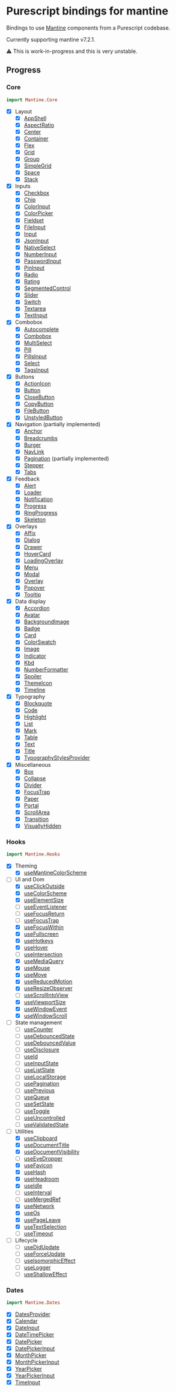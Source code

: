 # Purescript bindings for mantine

Bindings to use [Mantine](mantine.dev) components from a Purescript codebase.

Currently supporting mantine v7.2.1.

:warning: This is work-in-progress and this is very unstable.

## Progress

### Core

```purescript
import Mantine.Core
```

- [x] Layout
  - [x] [AppShell](https://mantine.dev/core/app-shell/)
  - [x] [AspectRatio](https://mantine.dev/core/aspect-ratio/)
  - [x] [Center](https://mantine.dev/core/center/)
  - [x] [Container](https://mantine.dev/core/container/)
  - [x] [Flex](https://mantine.dev/core/flex/)
  - [x] [Grid](https://mantine.dev/core/grid/)
  - [x] [Group](https://mantine.dev/core/group/)
  - [x] [SimpleGrid](https://mantine.dev/core/simple-grid/)
  - [x] [Space](https://mantine.dev/core/space/)
  - [x] [Stack](https://mantine.dev/core/stack/)
- [x] Inputs
  - [x] [Checkbox](https://mantine.dev/core/checkbox/)
  - [x] [Chip](https://mantine.dev/core/chip/)
  - [x] [ColorInput](https://mantine.dev/core/color-input/)
  - [x] [ColorPicker](https://mantine.dev/core/color-picker/)
  - [x] [Fieldset](https://mantine.dev/core/fieldset/)
  - [x] [FileInput](https://mantine.dev/core/file-input/)
  - [x] [Input](https://mantine.dev/core/input/)
  - [x] [JsonInput](https://mantine.dev/core/json-input/)
  - [x] [NativeSelect](https://mantine.dev/core/native-select/)
  - [x] [NumberInput](https://mantine.dev/core/number-input/)
  - [x] [PasswordInput](https://mantine.dev/core/password-input/)
  - [x] [PinInput](https://mantine.dev/core/password-input/)
  - [x] [Radio](https://mantine.dev/core/radio/)
  - [x] [Rating](https://mantine.dev/core/rating/)
  - [x] [SegmentedControl](https://mantine.dev/core/segmented-control/)
  - [x] [Slider](https://mantine.dev/core/slider/)
  - [x] [Switch](https://mantine.dev/core/switch/)
  - [x] [Textarea](https://mantine.dev/core/textarea/)
  - [x] [TextInput](https://mantine.dev/core/text-input/)
- [x] Combobox
  - [x] [Autocomplete](https://mantine.dev/core/autocomplete/)
  - [x] [Combobox](https://mantine.dev/core/combobox/)
  - [x] [MultiSelect](https://mantine.dev/core/multi-select/)
  - [x] [Pill](https://mantine.dev/core/pill/)
  - [x] [PillsInput](https://mantine.dev/core/pills-input/)
  - [x] [Select](https://mantine.dev/core/select/)
  - [x] [TagsInput](https://mantine.dev/core/tags-input/)
- [x] Buttons
  - [x] [ActionIcon](https://mantine.dev/core/action-icon/)
  - [x] [Button](https://mantine.dev/core/button/)
  - [x] [CloseButton](https://mantine.dev/core/close-button/)
  - [x] [CopyButton](https://mantine.dev/core/copy-button/)
  - [x] [FileButton](https://mantine.dev/core/file-button/)
  - [x] [UnstyledButton](https://mantine.dev/core/unstyled-button)
- [x] Navigation (partially implemented)
  - [x] [Anchor](https://mantine.dev/core/anchor/)
  - [x] [Breadcrumbs](https://mantine.dev/core/breadcrumbs/)
  - [x] [Burger](https://mantine.dev/core/burger/)
  - [x] [NavLink](https://mantine.dev/core/nav-link/)
  - [x] [Pagination](https://mantine.dev/core/pagination/) (partially implemented)
  - [x] [Stepper](https://mantine.dev/core/stepper/)
  - [x] [Tabs](https://mantine.dev/core/tabs/)
- [x] Feedback
  - [x] [Alert](https://mantine.dev/core/alert/)
  - [x] [Loader](https://mantine.dev/core/loader/)
  - [x] [Notification](https://mantine.dev/core/notification/)
  - [x] [Progress](https://mantine.dev/core/progress/)
  - [x] [RingProgress](https://mantine.dev/core/ring-progress/)
  - [x] [Skeleton](https://mantine.dev/core/skeleton/)
- [x] Overlays
  - [x] [Affix](https://mantine.dev/core/affix/)
  - [x] [Dialog](https://mantine.dev/core/dialog/)
  - [x] [Drawer](https://mantine.dev/core/drawer/)
  - [x] [HoverCard](https://mantine.dev/core/hover-card/)
  - [x] [LoadingOverlay](https://mantine.dev/core/loading-overlay/)
  - [x] [Menu](https://mantine.dev/core/menu/)
  - [x] [Modal](https://mantine.dev/core/modal/)
  - [x] [Overlay](https://mantine.dev/core/overlay/)
  - [x] [Popover](https://mantine.dev/core/popover/)
  - [x] [Tooltip](https://mantine.dev/core/tooltip/)
- [x] Data display
  - [x] [Accordion](https://mantine.dev/core/accordion/)
  - [x] [Avatar](https://mantine.dev/core/avatar/)
  - [x] [BackgroundImage](https://mantine.dev/core/background-image/)
  - [x] [Badge](https://mantine.dev/core/badge/)
  - [x] [Card](https://mantine.dev/core/card/)
  - [x] [ColorSwatch](https://mantine.dev/core/color-swatch/)
  - [x] [Image](https://mantine.dev/core/image/)
  - [x] [Indicator](https://mantine.dev/core/indicator/)
  - [x] [Kbd](https://mantine.dev/core/kbd/)
  - [x] [NumberFormatter](https://mantine.dev/core/number-formatter/)
  - [x] [Spoiler](https://mantine.dev/core/spoiler/)
  - [x] [ThemeIcon](https://mantine.dev/core/theme-icon/)
  - [x] [Timeline](https://mantine.dev/core/timeline/)
- [x] Typography
  - [x] [Blockquote](https://mantine.dev/core/blockquote/)
  - [x] [Code](https://mantine.dev/core/code/)
  - [x] [Highlight](https://mantine.dev/core/highlight/)
  - [x] [List](https://mantine.dev/core/list/)
  - [x] [Mark](https://mantine.dev/core/mark/)
  - [x] [Table](https://mantine.dev/core/table/)
  - [x] [Text](https://mantine.dev/core/text/)
  - [x] [Title](https://mantine.dev/core/title/)
  - [x] [TypographyStylesProvider](https://mantine.dev/core/typography-styles-provider/)
- [x] Miscellaneous
  - [x] [Box](https://mantine.dev/core/box/)
  - [x] [Collapse](https://mantine.dev/core/collapse/)
  - [x] [Divider](https://mantine.dev/core/divider/)
  - [x] [FocusTrap](https://mantine.dev/core/focus-trap/)
  - [x] [Paper](https://mantine.dev/core/paper/)
  - [x] [Portal](https://mantine.dev/core/portal/)
  - [x] [ScrollArea](https://mantine.dev/core/scroll-area/)
  - [x] [Transition](https://mantine.dev/core/transition/)
  - [x] [VisuallyHidden](https://mantine.dev/core/visually-hidden/)

### Hooks

```purescript
import Mantine.Hooks
```

- [x] Theming
  - [x] [useMantineColorScheme](https://mantine.dev/guides/dark-theme/#colorschemeprovider)
- [ ] UI and Dom
  - [x] [useClickOutside](https://mantine.dev/hooks/use-click-outside/)
  - [x] [useColorScheme](https://mantine.dev/hooks/use-color-scheme/)
  - [x] [useElementSize](https://mantine.dev/hooks/use-element-size/)
  - [ ] [useEventListener](https://mantine.dev/hooks/use-event-listener/)
  - [ ] [useFocusReturn](https://mantine.dev/hooks/use-focus-return/)
  - [ ] [useFocusTrap](https://mantine.dev/hooks/use-focus-trap/)
  - [x] [useFocusWithin](https://mantine.dev/hooks/use-focus-within/)
  - [x] [useFullscreen](https://mantine.dev/hooks/use-fullscreen/)
  - [x] [useHotkeys](https://mantine.dev/hooks/use-hotkeys/)
  - [x] [useHover](https://mantine.dev/hooks/use-hover/)
  - [ ] [useIntersection](https://mantine.dev/hooks/use-intersection/)
  - [x] [useMediaQuery](https://mantine.dev/hooks/use-media-query/)
  - [x] [useMouse](https://mantine.dev/hooks/use-mouse/)
  - [x] [useMove](https://mantine.dev/hooks/use-move/)
  - [x] [useReducedMotion](https://mantine.dev/hooks/use-reduced-motion/)
  - [x] [useResizeObserver](https://mantine.dev/hooks/use-resize-observer/)
  - [ ] [useScrollIntoView](https://mantine.dev/hooks/use-scroll-into-view/)
  - [x] [useViewportSize](https://mantine.dev/hooks/use-viewport-size/)
  - [x] [useWindowEvent](https://mantine.dev/hooks/use-window-event/)
  - [x] [useWindowScroll](https://mantine.dev/hooks/use-window-scroll/)
- [ ] State management
  - [ ] [useCounter](https://mantine.dev/hooks/use-counter/)
  - [ ] [useDebouncedState](https://mantine.dev/hooks/use-debounced-state/)
  - [ ] [useDebouncedValue](https://mantine.dev/hooks/use-debounced-value/)
  - [ ] [useDisclosure](https://mantine.dev/hooks/use-disclosure/)
  - [ ] [useId](https://mantine.dev/hooks/use-id/)
  - [ ] [useInputState](https://mantine.dev/hooks/use-input-state/)
  - [ ] [useListState](https://mantine.dev/hooks/use-list-state/)
  - [ ] [useLocalStorage](https://mantine.dev/hooks/use-local-storage/)
  - [ ] [usePagination](https://mantine.dev/hooks/use-pagination/)
  - [ ] [usePrevious](https://mantine.dev/hooks/use-previous/)
  - [ ] [useQueue](https://mantine.dev/hooks/use-queue/)
  - [ ] [useSetState](https://mantine.dev/hooks/use-set-state/)
  - [ ] [useToggle](https://mantine.dev/hooks/use-toggle/)
  - [ ] [useUncontrolled](https://mantine.dev/hooks/use-uncontrolled/)
  - [ ] [useValidatedState](https://mantine.dev/hooks/use-validated-state/)
- [ ] Utilities
  - [x] [useClipboard](https://mantine.dev/hooks/use-clipboard/)
  - [x] [useDocumentTitle](https://mantine.dev/hooks/use-document-title/)
  - [x] [useDocumentVisibility](https://mantine.dev/hooks/use-document-visibility/)
  - [ ] [useEyeDropper](https://mantine.dev/hooks/use-eye-dropper/)
  - [x] [useFavicon](https://mantine.dev/hooks/use-favicon/)
  - [x] [useHash](https://mantine.dev/hooks/use-hash/)
  - [x] [useHeadroom](https://mantine.dev/hooks/use-headroom/)
  - [x] [useIdle](https://mantine.dev/hooks/use-idle/)
  - [ ] [useInterval](https://mantine.dev/hooks/use-interval/)
  - [ ] [useMergedRef](https://mantine.dev/hooks/use-merged-ref/)
  - [x] [useNetwork](https://mantine.dev/hooks/use-network/)
  - [x] [useOs](https://mantine.dev/hooks/use-os/)
  - [x] [usePageLeave](https://mantine.dev/hooks/use-page-leave/)
  - [x] [useTextSelection](https://mantine.dev/hooks/use-text-selection/)
  - [ ] [useTimeout](https://mantine.dev/hooks/use-timeout/)
- [ ] Lifecycle
  - [ ] [useDidUpdate](https://mantine.dev/hooks/use-did-update/)
  - [ ] [useForceUpdate](https://mantine.dev/hooks/use-force-update/)
  - [ ] [useIsomorphicEffect](https://mantine.dev/hooks/use-isomorphic-effect/)
  - [ ] [useLogger](https://mantine.dev/hooks/use-logger/)
  - [ ] [useShallowEffect](https://mantine.dev/hooks/use-shallow-effect/)

### Dates

```purescript
import Mantine.Dates
```

- [x] [DatesProvider](dates/dates-provider/)
- [x] [Calendar](dates/calendar/)
- [x] [DateInput](dates/date-input/)
- [x] [DateTimePicker](dates/date-time-picker/)
- [x] [DatePicker](dates/date-picker/)
- [x] [DatePickerInput](dates/date-picker-input/)
- [x] [MonthPicker](dates/month-picker/)
- [x] [MonthPickerInput](dates/month-picker-input/)
- [x] [YearPicker](dates/year-picker/)
- [x] [YearPickerInput](dates/year-picker-input/)
- [x] [TimeInput](dates/time-input/)
